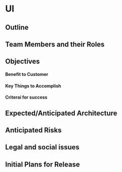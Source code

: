 # UI

## Outline

## Team Members and their Roles

## Objectives

#### Benefit to Customer

#### Key Things to Accomplish

#### Criterai for success

## Expected/Anticipated Architecture

## Anticipated Risks

## Legal and social issues

## Initial Plans for Release
